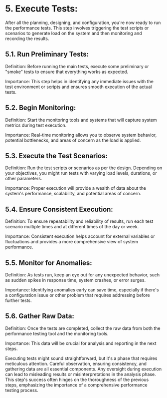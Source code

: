 # 5. Execute Tests:

   After all the planning, designing, and configuration, you're now ready to run the performance tests. This step involves triggering the test scripts or scenarios to generate load on the system and then monitoring and recording the results.

## 5.1. Run Preliminary Tests:

Definition: Before running the main tests, execute some preliminary or "smoke" tests to ensure that everything works as expected.

Importance: This step helps in identifying any immediate issues with the test environment or scripts and ensures smooth execution of the actual tests.

## 5.2. Begin Monitoring:

Definition: Start the monitoring tools and systems that will capture system metrics during test execution.

Importance: Real-time monitoring allows you to observe system behavior, potential bottlenecks, and areas of concern as the load is applied.

## 5.3. Execute the Test Scenarios:

Definition: Run the test scripts or scenarios as per the design. Depending on your objectives, you might run tests with varying load levels, durations, or other parameters.

Importance: Proper execution will provide a wealth of data about the system's performance, scalability, and potential areas of concern.

## 5.4. Ensure Consistent Execution:

Definition: To ensure repeatability and reliability of results, run each test scenario multiple times and at different times of the day or week.

Importance: Consistent execution helps account for external variables or fluctuations and provides a more comprehensive view of system performance.

## 5.5. Monitor for Anomalies:

Definition: As tests run, keep an eye out for any unexpected behavior, such as sudden spikes in response time, system crashes, or error surges.

Importance: Identifying anomalies early can save time, especially if there's a configuration issue or other problem that requires addressing before further tests.

## 5.6. Gather Raw Data:

Definition: Once the tests are completed, collect the raw data from both the performance testing tool and the monitoring tools.

Importance: This data will be crucial for analysis and reporting in the next steps.

Executing tests might sound straightforward, but it's a phase that requires meticulous attention. Careful observation, ensuring consistency, and gathering data are all essential components. Any oversight during execution can lead to misleading results or misinterpretations in the analysis phase. This step's success often hinges on the thoroughness of the previous steps, emphasizing the importance of a comprehensive performance testing process.